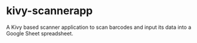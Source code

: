 # kivy-scannerapp
A Kivy based scanner application to scan barcodes and input its data into a Google Sheet spreadsheet.

